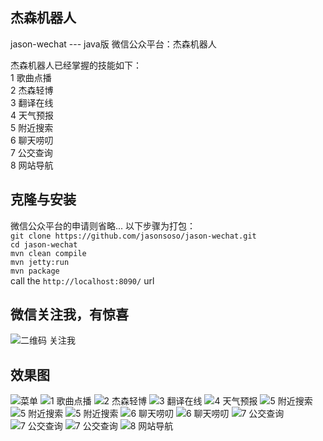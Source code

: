 ## 杰森机器人 ##
jason-wechat  --- java版 微信公众平台：杰森机器人   

杰森机器人已经掌握的技能如下：	 
1 歌曲点播	
2 杰森轻博	
3 翻译在线	
4 天气预报	
5 附近搜索	
6 聊天唠叨	
7 公交查询	
8 网站导航	


## 克隆与安装 ##
微信公众平台的申请则省略...  以下步骤为打包：  
`git clone https://github.com/jasonsoso/jason-wechat.git`   
`cd jason-wechat`   
`mvn clean compile`   
`mvn jetty:run`   
`mvn package`   
call the `http://localhost:8090/` url   

## 微信关注我，有惊喜 ##
![二维码 关注我](https://raw.githubusercontent.com/jasonsoso/jason-wechat/master/src/main/webapp/resources/wx/pic.jpeg)


## 效果图 ##
![菜单](https://raw.githubusercontent.com/jasonsoso/jason-wechat/master/src/main/webapp/resources/wx/0.0.PNG)
![1 歌曲点播](https://raw.githubusercontent.com/jasonsoso/jason-wechat/master/src/main/webapp/resources/wx/1.0.jpeg)
![2 杰森轻博](https://raw.githubusercontent.com/jasonsoso/jason-wechat/master/src/main/webapp/resources/wx/2.0.PNG)
![3 翻译在线](https://raw.githubusercontent.com/jasonsoso/jason-wechat/master/src/main/webapp/resources/wx/3.0.jpeg)
![4 天气预报](https://raw.githubusercontent.com/jasonsoso/jason-wechat/master/src/main/webapp/resources/wx/4.0.PNG)
![5 附近搜索](https://raw.githubusercontent.com/jasonsoso/jason-wechat/master/src/main/webapp/resources/wx/5.0.PNG)
![5 附近搜索](https://raw.githubusercontent.com/jasonsoso/jason-wechat/master/src/main/webapp/resources/wx/5.1.PNG)
![5 附近搜索](https://raw.githubusercontent.com/jasonsoso/jason-wechat/master/src/main/webapp/resources/wx/5.2.PNG)
![6 聊天唠叨](https://raw.githubusercontent.com/jasonsoso/jason-wechat/master/src/main/webapp/resources/wx/6.0.PNG)
![6 聊天唠叨](https://raw.githubusercontent.com/jasonsoso/jason-wechat/master/src/main/webapp/resources/wx/6.1.jpeg)
![7 公交查询](https://raw.githubusercontent.com/jasonsoso/jason-wechat/master/src/main/webapp/resources/wx/7.0.PNG)
![7 公交查询](https://raw.githubusercontent.com/jasonsoso/jason-wechat/master/src/main/webapp/resources/wx/7.1.PNG)
![7 公交查询](https://raw.githubusercontent.com/jasonsoso/jason-wechat/master/src/main/webapp/resources/wx/7.2.PNG)
![8 网站导航](https://raw.githubusercontent.com/jasonsoso/jason-wechat/master/src/main/webapp/resources/wx/8.0.PNG)



